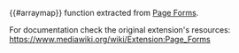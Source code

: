 {{#arraymap}} function extracted from [Page Forms](https://github.com/wikimedia/mediawiki-extensions-PageForms).

For documentation check the original extension's resources: https://www.mediawiki.org/wiki/Extension:Page_Forms